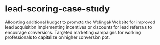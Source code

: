 # lead-scoring-case-study
Allocating additional budget to promote the Welingak Website for improved lead acquisition Implementing incentives or discounts for lead referrals to encourage conversions. Targeted marketing campaigns for working professionals to capitalize on higher conversion pot.
